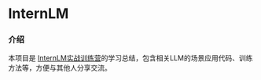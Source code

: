 # InternLM
### 介绍
本项目是 [InternLM实战训练营](https://github.com/InternLM/Tutorial)的学习总结，包含相关LLM的场景应用代码、训练方法等，方便与其他人分享交流。
